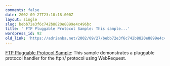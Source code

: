 ```yaml
---
comments: false
date: 2002-09-27T23:10:18.000Z
layout: single
slug: bebb72e3f6c742b8820e8899e4c496bc
title: ' FTP Pluggable Protocol Sample: This sample...'
wordpress_id: 92
old_link: 'https://adrianba.net/2002/09/27/bebb72e3f6c742b8820e8899e4c496bc/'
---
```

[
FTP Pluggable Protocol Sample](http://www.gotdotnet.com/userarea/filedetails.aspx?FileName=ftpclient.zip): This sample demonstrates a
pluggable protocol handler for the ftp:// protocol using
WebRequest.

